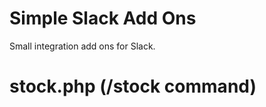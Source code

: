 Simple Slack Add Ons
=========================

Small integration add ons for Slack.

# stock.php (/stock command)

